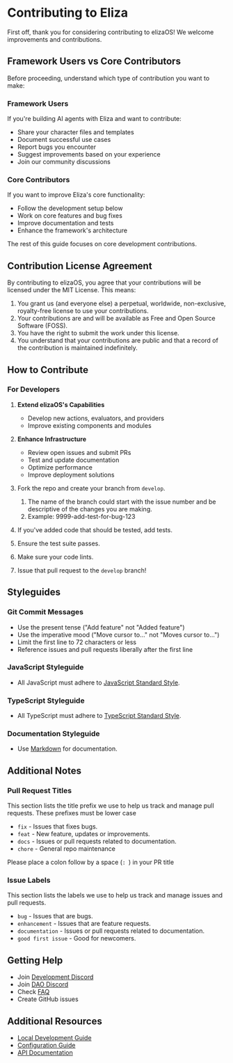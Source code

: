 # Contributing to Eliza

First off, thank you for considering contributing to elizaOS! We welcome improvements and contributions.

## Framework Users vs Core Contributors

Before proceeding, understand which type of contribution you want to make:

### Framework Users

If you're building AI agents with Eliza and want to contribute:

-   Share your character files and templates
-   Document successful use cases
-   Report bugs you encounter
-   Suggest improvements based on your experience
-   Join our community discussions

### Core Contributors

If you want to improve Eliza's core functionality:

-   Follow the development setup below
-   Work on core features and bug fixes
-   Improve documentation and tests
-   Enhance the framework's architecture

The rest of this guide focuses on core development contributions.

## Contribution License Agreement

By contributing to elizaOS, you agree that your contributions will be licensed under the MIT License. This means:

1. You grant us (and everyone else) a perpetual, worldwide, non-exclusive, royalty-free license to use your contributions.
2. Your contributions are and will be available as Free and Open Source Software (FOSS).
3. You have the right to submit the work under this license.
4. You understand that your contributions are public and that a record of the contribution is maintained indefinitely.

## How to Contribute

### For Developers

1. **Extend elizaOS's Capabilities**

    - Develop new actions, evaluators, and providers
    - Improve existing components and modules

2. **Enhance Infrastructure**

    - Review open issues and submit PRs
    - Test and update documentation
    - Optimize performance
    - Improve deployment solutions

3. Fork the repo and create your branch from `develop`.
    1. The name of the branch could start with the issue number and be descriptive of the changes you are making.
    2. Example: 9999-add-test-for-bug-123
4. If you've added code that should be tested, add tests.
5. Ensure the test suite passes.
6. Make sure your code lints.
7. Issue that pull request to the `develop` branch!

## Styleguides

### Git Commit Messages

-   Use the present tense ("Add feature" not "Added feature")
-   Use the imperative mood ("Move cursor to..." not "Moves cursor to...")
-   Limit the first line to 72 characters or less
-   Reference issues and pull requests liberally after the first line

### JavaScript Styleguide

-   All JavaScript must adhere to [JavaScript Standard Style](https://standardjs.com/).

### TypeScript Styleguide

-   All TypeScript must adhere to [TypeScript Standard Style](https://github.com/standard/ts-standard).

### Documentation Styleguide

-   Use [Markdown](https://daringfireball.net/projects/markdown/) for documentation.

## Additional Notes

### Pull Request Titles

This section lists the title prefix we use to help us track and manage pull requests. These prefixes must be lower case

-   `fix` - Issues that fixes bugs.
-   `feat` - New feature, updates or improvements.
-   `docs` - Issues or pull requests related to documentation.
-   `chore` - General repo maintenance

Please place a colon follow by a space (`: `) in your PR title

### Issue Labels

This section lists the labels we use to help us track and manage issues and pull requests.

-   `bug` - Issues that are bugs.
-   `enhancement` - Issues that are feature requests.
-   `documentation` - Issues or pull requests related to documentation.
-   `good first issue` - Good for newcomers.

## Getting Help

-   Join [Development Discord](https://discord.gg/elizaOS)
-   Join [DAO Discord](https://discord.gg/ai16z)
-   Check [FAQ](faq.md)
-   Create GitHub issues

## Additional Resources

-   [Local Development Guide](guides/local-development.md)
-   [Configuration Guide](guides/configuration.md)
-   [API Documentation](api)
